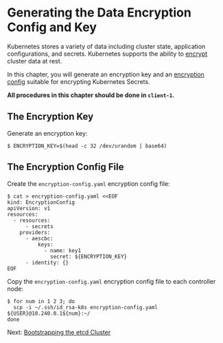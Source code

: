 # Generating the Data Encryption Config and Key

Kubernetes stores a variety of data including cluster state, application configurations, and secrets. Kubernetes supports the ability to [encrypt](https://kubernetes.io/docs/tasks/administer-cluster/encrypt-data) cluster data at rest.

In this chapter, you will generate an encryption key and an [encryption config](https://kubernetes.io/docs/tasks/administer-cluster/encrypt-data/#understanding-the-encryption-at-rest-configuration) suitable for encrypting Kubernetes Secrets.

**All procedures in this chapter should be done in `client-1`.**


## The Encryption Key

Generate an encryption key:

```
$ ENCRYPTION_KEY=$(head -c 32 /dev/urandom | base64)
```

## The Encryption Config File

Create the `encryption-config.yaml` encryption config file:

```
$ cat > encryption-config.yaml <<EOF
kind: EncryptionConfig
apiVersion: v1
resources:
  - resources:
      - secrets
    providers:
      - aescbc:
          keys:
            - name: key1
              secret: ${ENCRYPTION_KEY}
      - identity: {}
EOF
```

Copy the `encryption-config.yaml` encryption config file to each controller node:

```
$ for num in 1 2 3; do
  scp -i ~/.ssh/id_rsa-k8s encryption-config.yaml ${USER}@10.240.0.1${num}:~/
done
```

Next: [Bootstrapping the etcd Cluster](07-bootstrapping-etcd.md)
